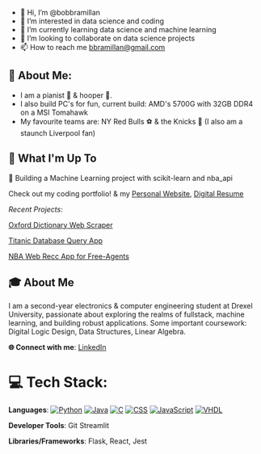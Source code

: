 - 👋 Hi, I’m @bobbramillan
- 👀 I’m interested in data science and coding
- 🌱 I’m currently learning data science and machine learning
- 💞️ I’m looking to collaborate on data science projects
- 📫 How to reach me bbramillan@gmail.com

<!---
bobbramillan/bobbramillan is a ✨ special ✨ repository because its `README.md` (this file) appears on your GitHub profile.
You can click the Preview link to take a look at your changes.
--->

## 💫 About Me:
* I am a pianist 🎹 & hooper 🏀.
* I also build PC's for fun, current build: AMD's 5700G with 32GB DDR4 on a MSI Tomahawk
* My favourite teams are: NY Red Bulls ⚽ & the Knicks 🏀 (I also am a staunch Liverpool fan)

## 🚀 What I'm Up To
🤖 Building a Machine Learning project with scikit-learn and nba_api

Check out my coding portfolio! & my [Personal Website](https://bobbramillan.github.io/bavanan/), [Digital Resume](https://my-digital-resume-scwc.onrender.com) 

*Recent Projects*:

[Oxford Dictionary Web Scraper](https://englishdictionary.streamlit.app/)

[Titanic Database Query App](https://bobtitanic.streamlit.app/)

[NBA Web Recc App for Free-Agents](https://nba-study-103.streamlit.app/)

## 🎓 About Me
I am a second-year electronics & computer engineering student at Drexel University, passionate about exploring the realms of fullstack, machine learning, and building robust applications. Some important coursework: Digital Logic Design, Data Structures, Linear Algebra.

**🌐 Connect with me**: [LinkedIn](https://www.linkedin.com/in/bavananb/)

# 💻 Tech Stack:
**Languages**: [![Python](https://camo.githubusercontent.com/9b694043516ddf20333657f5ca7b1bfcd2cfbaafea384482d35f96d6f6bf9d4b/68747470733a2f2f696d672e736869656c64732e696f2f62616467652f707974686f6e2d2532333337373641422e7376673f7374796c653d666f722d7468652d6261646765266c6f676f3d707974686f6e266c6f676f436f6c6f723d7768697465)]() [![Java](https://camo.githubusercontent.com/26e74d6ef4bb4726fc8f8a6b3d4136376d691ecf85c8d3b464bfbf4259e5698d/68747470733a2f2f696d672e736869656c64732e696f2f62616467652f6a6176612d2532334544384230302e7376673f7374796c653d666f722d7468652d6261646765266c6f676f3d6a617661266c6f676f436f6c6f723d7768697465)]() [![C](https://camo.githubusercontent.com/79cf738a834e1250967162f9ce82ee449077bd7ac32e043b87020fee9efa316b/68747470733a2f2f696d672e736869656c64732e696f2f62616467652f432d3030353939433f7374796c653d666f722d7468652d6261646765266c6f676f3d63266c6f676f436f6c6f723d7768697465)]() [![CSS](https://camo.githubusercontent.com/4bcb502d14d507261c4e323762451d64b52ae6dfd0257105349845b982d2c76d/68747470733a2f2f696d672e736869656c64732e696f2f62616467652f6373732d2532333135373242362e7376673f7374796c653d666f722d7468652d6261646765266c6f676f3d63737333266c6f676f436f6c6f723d7768697465)]() [![JavaScript](https://camo.githubusercontent.com/53ec2e58e03ba275d9b3a386abd96a243cf744a1a7121bdf8262fc8ae6ebc335/68747470733a2f2f696d672e736869656c64732e696f2f62616467652f6a6176617363726970742d2532333332333333302e7376673f7374796c653d666f722d7468652d6261646765266c6f676f3d6a617661736372697074266c6f676f436f6c6f723d253233463744463145)]() [![VHDL](https://camo.githubusercontent.com/c2007674a5477d62f3725ce533faa41550ed810f8a0c1290a70e44562fe6ba90/68747470733a2f2f696d672e736869656c64732e696f2f62616467652f5648444c2d2532333443373039442e7376673f7374796c653d666f722d7468652d6261646765266c6f676f3d56266c6f676f436f6c6f723d7768697465)]()

**Developer Tools**: Git Streamlit

**Libraries/Frameworks**: Flask, React, Jest
